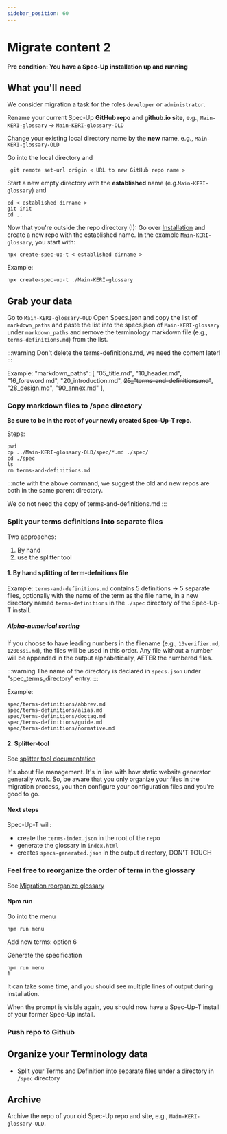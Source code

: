 ```yaml
---
sidebar_position: 60
---
```


# Migrate content 2

**Pre condition: You have a Spec-Up installation up and running**

## What you'll need

We consider migration a task for the roles `developer` or `administrator`.

Rename your current Spec-Up **GitHub repo** and **github.io site**, e.g., `Main-KERI-glossary` -> `Main-KERI-glossary-OLD`

Change your existing local directory name by the **new** name, e.g., `Main-KERI-glossary-OLD`

Go into the local directory and

```
 git remote set-url origin < URL to new GitHub repo name >
 ```

Start a new empty directory with the **established** name (e.g.`Main-KERI-glossary`) and

```
cd < established dirname >
git init
cd ..
```

Now that you're outside the repo directory (!): Go over [Installation](../getting-started/installation) and create a new repo with the established name. In the example `Main-KERI-glossary`, you start with: 

```
npx create-spec-up-t < established dirname >
```

Example:
```
npx create-spec-up-t ./Main-KERI-glossary
```

## Grab your data

Go to `Main-KERI-glossary-OLD`
Open Specs.json and  copy the list of `markdown_paths` and paste the list into the specs.json of `Main-KERI-glossary` under `markdown_paths` and remove the terminology markdown file (e.g., `terms-definitions.md`) from the list. 

:::warning 
Don't delete the terms-definitions.md, we need the content later!
:::

Example:
           "markdown_paths": [
                "05_title.md",
                "10_header.md",
                "16_foreword.md",
                "20_introduction.md",
                ~~25_"terms-and-definitions.md"~~,
                "28_design.md",
                "90_annex.md"
            ],

### Copy markdown files to /spec directory


**Be sure to be in the root of your newly created Spec-Up-T repo.**

Steps:
```
pwd
cp ../Main-KERI-glossary-OLD/spec/*.md ./spec/
cd ./spec
ls
rm terms-and-definitions.md 
```

:::note
with the above command, we suggest the old and new repos are both in the same parent directory.

We do not need the copy of terms-and-definitions.md 
:::


### Split your terms definitions into separate files

Two approaches: 

1. By hand
2. use the splitter tool

#### 1. By hand splitting of term-defnitions file
Example: `terms-and-definitions.md` contains 5 definitions -> 5 separate files, optionally with the name of the term as the file name, in a new directory named `terms-definitions` in the `./spec` directory of the Spec-Up-T install.

##### Alpha-numerical sorting
If you choose to have leading numbers in the filename (e.g., `13verifier.md`, `1200ssi.md`), the files will be used in this order. Any file without a number will be appended in the output alphabetically, AFTER the numbered files.

:::warning 
The name of the directory is declared in `specs.json` under "spec_terms_directory" entry. 
:::

Example:
```
spec/terms-definitions/abbrev.md 
spec/terms-definitions/alias.md 
spec/terms-definitions/doctag.md 
spec/terms-definitions/guide.md 
spec/terms-definitions/normative.md
```
#### 2. Splitter-tool

See [splitter tool documentation](./tools#splitter-tool)

It's about file management. It's in line with how static website generator generally work. So, be aware that you only organize your files in the migration process, you then configure your configuration files and you're good to go. 

#### Next steps
Spec-Up-T will:

- create the `terms-index.json` in the root of the repo
- generate the glossary in `index.html`
- creates `specs-generated.json` in the output directory, DON'T TOUCH


### Feel free to reorganize the order of term in the glossary
See [Migration reorganize glossary](./migration#feel-free-to-reorganize-the-order-of-term-in-the-glossary)
  

#### Npm run

Go into the menu

```
npm run menu
```

Add new terms: option 6

Generate the specification

```
npm run menu
1
```

It can take some time, and you should see multiple lines of output during installation.

When the prompt is visible again, you should now have a Spec-Up-T install of your former Spec-Up install.

### Push repo to Github

## Organize your Terminology data
- Split your Terms and Definition into separate files under a directory in `/spec` directory

## Archive

Archive the repo of your old Spec-Up repo and site, e.g.,  `Main-KERI-glossary-OLD`.
